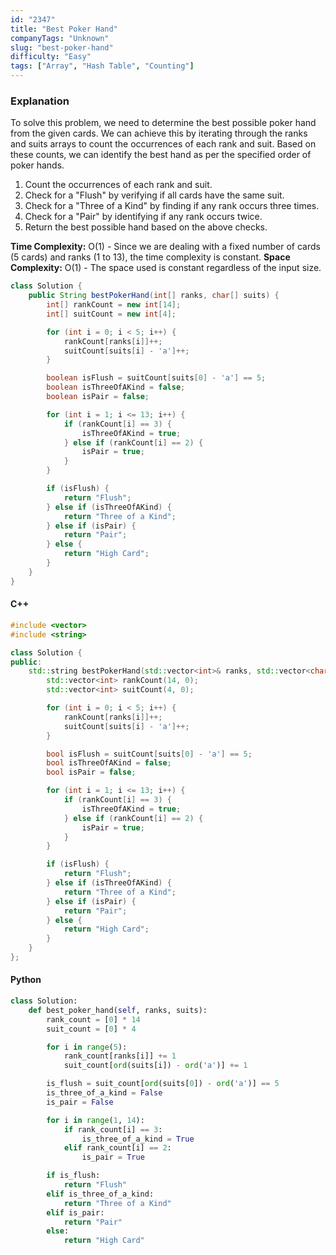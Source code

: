 ```yaml
---
id: "2347"
title: "Best Poker Hand"
companyTags: "Unknown"
slug: "best-poker-hand"
difficulty: "Easy"
tags: ["Array", "Hash Table", "Counting"]
---
```


### Explanation
To solve this problem, we need to determine the best possible poker hand from the given cards. We can achieve this by iterating through the ranks and suits arrays to count the occurrences of each rank and suit. Based on these counts, we can identify the best hand as per the specified order of poker hands.

1. Count the occurrences of each rank and suit.
2. Check for a "Flush" by verifying if all cards have the same suit.
3. Check for a "Three of a Kind" by finding if any rank occurs three times.
4. Check for a "Pair" by identifying if any rank occurs twice.
5. Return the best possible hand based on the above checks.

**Time Complexity:** O(1) - Since we are dealing with a fixed number of cards (5 cards) and ranks (1 to 13), the time complexity is constant.
**Space Complexity:** O(1) - The space used is constant regardless of the input size.

```java
class Solution {
    public String bestPokerHand(int[] ranks, char[] suits) {
        int[] rankCount = new int[14];
        int[] suitCount = new int[4];

        for (int i = 0; i < 5; i++) {
            rankCount[ranks[i]]++;
            suitCount[suits[i] - 'a']++;
        }

        boolean isFlush = suitCount[suits[0] - 'a'] == 5;
        boolean isThreeOfAKind = false;
        boolean isPair = false;

        for (int i = 1; i <= 13; i++) {
            if (rankCount[i] == 3) {
                isThreeOfAKind = true;
            } else if (rankCount[i] == 2) {
                isPair = true;
            }
        }

        if (isFlush) {
            return "Flush";
        } else if (isThreeOfAKind) {
            return "Three of a Kind";
        } else if (isPair) {
            return "Pair";
        } else {
            return "High Card";
        }
    }
}
```

#### C++
```cpp
#include <vector>
#include <string>

class Solution {
public:
    std::string bestPokerHand(std::vector<int>& ranks, std::vector<char>& suits) {
        std::vector<int> rankCount(14, 0);
        std::vector<int> suitCount(4, 0);

        for (int i = 0; i < 5; i++) {
            rankCount[ranks[i]]++;
            suitCount[suits[i] - 'a']++;
        }

        bool isFlush = suitCount[suits[0] - 'a'] == 5;
        bool isThreeOfAKind = false;
        bool isPair = false;

        for (int i = 1; i <= 13; i++) {
            if (rankCount[i] == 3) {
                isThreeOfAKind = true;
            } else if (rankCount[i] == 2) {
                isPair = true;
            }
        }

        if (isFlush) {
            return "Flush";
        } else if (isThreeOfAKind) {
            return "Three of a Kind";
        } else if (isPair) {
            return "Pair";
        } else {
            return "High Card";
        }
    }
};
```

#### Python
```python
class Solution:
    def best_poker_hand(self, ranks, suits):
        rank_count = [0] * 14
        suit_count = [0] * 4

        for i in range(5):
            rank_count[ranks[i]] += 1
            suit_count[ord(suits[i]) - ord('a')] += 1

        is_flush = suit_count[ord(suits[0]) - ord('a')] == 5
        is_three_of_a_kind = False
        is_pair = False

        for i in range(1, 14):
            if rank_count[i] == 3:
                is_three_of_a_kind = True
            elif rank_count[i] == 2:
                is_pair = True

        if is_flush:
            return "Flush"
        elif is_three_of_a_kind:
            return "Three of a Kind"
        elif is_pair:
            return "Pair"
        else:
            return "High Card"
```